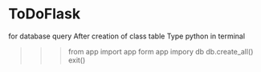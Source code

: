 # ToDoFlask


for database query
After creation of class table
Type python in terminal

>>>from app import app
>>>form app impory db
>>>db.create_all()
>>>exit()
